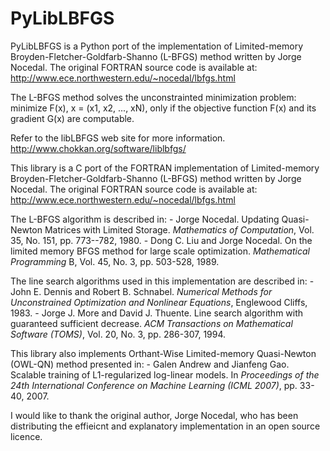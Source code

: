 # PyLibLBFGS

PyLibLBFGS is a Python port of the implementation of Limited-memory
Broyden-Fletcher-Goldfarb-Shanno (L-BFGS) method written by Jorge Nocedal.
The original FORTRAN source code is available at:
http://www.ece.northwestern.edu/~nocedal/lbfgs.html

The L-BFGS method solves the unconstrainted minimization problem:
    minimize F(x), x = (x1, x2, ..., xN),
only if the objective function F(x) and its gradient G(x) are computable.

Refer to the libLBFGS web site for more information.
http://www.chokkan.org/software/liblbfgs/

This library is a C port of the FORTRAN implementation of Limited-memory
Broyden-Fletcher-Goldfarb-Shanno (L-BFGS) method written by Jorge Nocedal.
The original FORTRAN source code is available at:
http://www.ece.northwestern.edu/~nocedal/lbfgs.html

The L-BFGS algorithm is described in:
    - Jorge Nocedal.
      Updating Quasi-Newton Matrices with Limited Storage.
      <i>Mathematics of Computation</i>, Vol. 35, No. 151, pp. 773--782, 1980.
    - Dong C. Liu and Jorge Nocedal.
      On the limited memory BFGS method for large scale optimization.
      <i>Mathematical Programming</i> B, Vol. 45, No. 3, pp. 503-528, 1989.

The line search algorithms used in this implementation are described in:
    - John E. Dennis and Robert B. Schnabel.
      <i>Numerical Methods for Unconstrained Optimization and Nonlinear
      Equations</i>, Englewood Cliffs, 1983.
    - Jorge J. More and David J. Thuente.
      Line search algorithm with guaranteed sufficient decrease.
      <i>ACM Transactions on Mathematical Software (TOMS)</i>, Vol. 20, No. 3,
      pp. 286-307, 1994.

This library also implements Orthant-Wise Limited-memory Quasi-Newton (OWL-QN)
method presented in:
    - Galen Andrew and Jianfeng Gao.
      Scalable training of L1-regularized log-linear models.
      In <i>Proceedings of the 24th International Conference on Machine
      Learning (ICML 2007)</i>, pp. 33-40, 2007.

I would like to thank the original author, Jorge Nocedal, who has been
distributing the effieicnt and explanatory implementation in an open source
licence.
